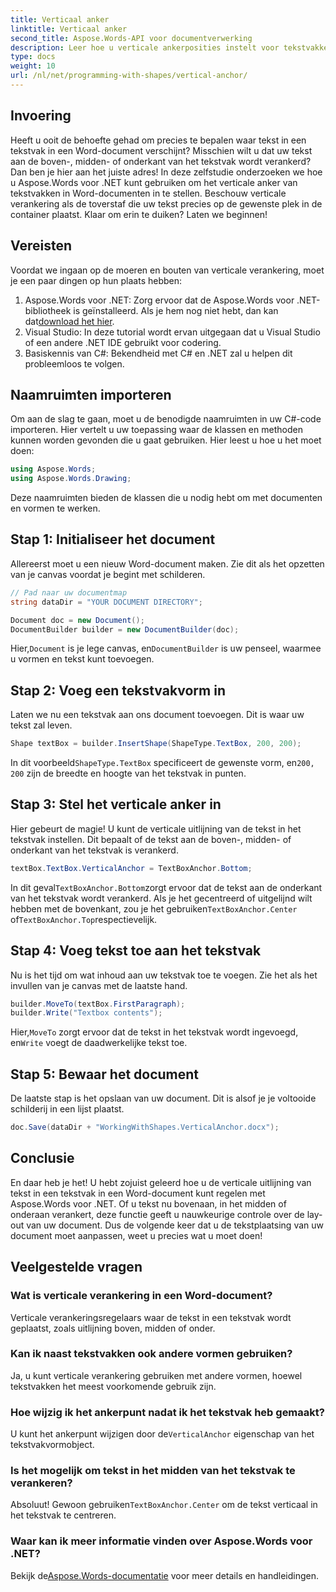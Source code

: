```yaml
---
title: Verticaal anker
linktitle: Verticaal anker
second_title: Aspose.Words-API voor documentverwerking
description: Leer hoe u verticale ankerposities instelt voor tekstvakken in Word-documenten met Aspose.Words voor .NET. Gemakkelijke stap-voor-stap handleiding inbegrepen.
type: docs
weight: 10
url: /nl/net/programming-with-shapes/vertical-anchor/
---
```

## Invoering

Heeft u ooit de behoefte gehad om precies te bepalen waar tekst in een tekstvak in een Word-document verschijnt? Misschien wilt u dat uw tekst aan de boven-, midden- of onderkant van het tekstvak wordt verankerd? Dan ben je hier aan het juiste adres! In deze zelfstudie onderzoeken we hoe u Aspose.Words voor .NET kunt gebruiken om het verticale anker van tekstvakken in Word-documenten in te stellen. Beschouw verticale verankering als de toverstaf die uw tekst precies op de gewenste plek in de container plaatst. Klaar om erin te duiken? Laten we beginnen!

## Vereisten

Voordat we ingaan op de moeren en bouten van verticale verankering, moet je een paar dingen op hun plaats hebben:

1.  Aspose.Words voor .NET: Zorg ervoor dat de Aspose.Words voor .NET-bibliotheek is geïnstalleerd. Als je hem nog niet hebt, dan kan dat[download het hier](https://releases.aspose.com/words/net/).
2. Visual Studio: In deze tutorial wordt ervan uitgegaan dat u Visual Studio of een andere .NET IDE gebruikt voor codering.
3. Basiskennis van C#: Bekendheid met C# en .NET zal u helpen dit probleemloos te volgen.

## Naamruimten importeren

Om aan de slag te gaan, moet u de benodigde naamruimten in uw C#-code importeren. Hier vertelt u uw toepassing waar de klassen en methoden kunnen worden gevonden die u gaat gebruiken. Hier leest u hoe u het moet doen:

```csharp
using Aspose.Words;
using Aspose.Words.Drawing;
```

Deze naamruimten bieden de klassen die u nodig hebt om met documenten en vormen te werken.

## Stap 1: Initialiseer het document

Allereerst moet u een nieuw Word-document maken. Zie dit als het opzetten van je canvas voordat je begint met schilderen.

```csharp
// Pad naar uw documentmap
string dataDir = "YOUR DOCUMENT DIRECTORY";

Document doc = new Document();
DocumentBuilder builder = new DocumentBuilder(doc);
```

 Hier,`Document` is je lege canvas, en`DocumentBuilder` is uw penseel, waarmee u vormen en tekst kunt toevoegen.

## Stap 2: Voeg een tekstvakvorm in

Laten we nu een tekstvak aan ons document toevoegen. Dit is waar uw tekst zal leven. 

```csharp
Shape textBox = builder.InsertShape(ShapeType.TextBox, 200, 200);
```

 In dit voorbeeld`ShapeType.TextBox` specificeert de gewenste vorm, en`200, 200` zijn de breedte en hoogte van het tekstvak in punten.

## Stap 3: Stel het verticale anker in

Hier gebeurt de magie! U kunt de verticale uitlijning van de tekst in het tekstvak instellen. Dit bepaalt of de tekst aan de boven-, midden- of onderkant van het tekstvak is verankerd.

```csharp
textBox.TextBox.VerticalAnchor = TextBoxAnchor.Bottom;
```

 In dit geval`TextBoxAnchor.Bottom`zorgt ervoor dat de tekst aan de onderkant van het tekstvak wordt verankerd. Als je het gecentreerd of uitgelijnd wilt hebben met de bovenkant, zou je het gebruiken`TextBoxAnchor.Center` of`TextBoxAnchor.Top`respectievelijk.

## Stap 4: Voeg tekst toe aan het tekstvak

Nu is het tijd om wat inhoud aan uw tekstvak toe te voegen. Zie het als het invullen van je canvas met de laatste hand.

```csharp
builder.MoveTo(textBox.FirstParagraph);
builder.Write("Textbox contents");
```

 Hier,`MoveTo` zorgt ervoor dat de tekst in het tekstvak wordt ingevoegd, en`Write` voegt de daadwerkelijke tekst toe.

## Stap 5: Bewaar het document

De laatste stap is het opslaan van uw document. Dit is alsof je je voltooide schilderij in een lijst plaatst.

```csharp
doc.Save(dataDir + "WorkingWithShapes.VerticalAnchor.docx");
```

## Conclusie

En daar heb je het! U hebt zojuist geleerd hoe u de verticale uitlijning van tekst in een tekstvak in een Word-document kunt regelen met Aspose.Words voor .NET. Of u tekst nu bovenaan, in het midden of onderaan verankert, deze functie geeft u nauwkeurige controle over de lay-out van uw document. Dus de volgende keer dat u de tekstplaatsing van uw document moet aanpassen, weet u precies wat u moet doen!

## Veelgestelde vragen

### Wat is verticale verankering in een Word-document?
Verticale verankeringsregelaars waar de tekst in een tekstvak wordt geplaatst, zoals uitlijning boven, midden of onder.

### Kan ik naast tekstvakken ook andere vormen gebruiken?
Ja, u kunt verticale verankering gebruiken met andere vormen, hoewel tekstvakken het meest voorkomende gebruik zijn.

### Hoe wijzig ik het ankerpunt nadat ik het tekstvak heb gemaakt?
 U kunt het ankerpunt wijzigen door de`VerticalAnchor` eigenschap van het tekstvakvormobject.

### Is het mogelijk om tekst in het midden van het tekstvak te verankeren?
 Absoluut! Gewoon gebruiken`TextBoxAnchor.Center` om de tekst verticaal in het tekstvak te centreren.

### Waar kan ik meer informatie vinden over Aspose.Words voor .NET?
 Bekijk de[Aspose.Words-documentatie](https://reference.aspose.com/words/net/) voor meer details en handleidingen.